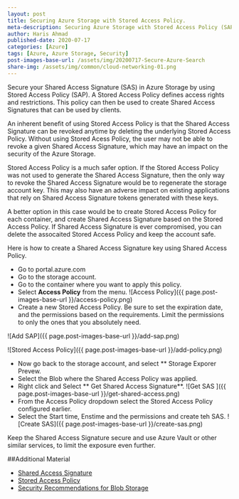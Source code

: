 ```yaml
---
layout: post
title: Securing Azure Storage with Stored Access Policy.
meta-description: Securing Azure Storage with Stored Access Policy (SAP) and Shared Access Token (SAS).
author: Haris Ahmad
published-date: 2020-07-17
categories: [Azure]
tags: [Azure, Azure Storage, Security]
post-images-base-url: /assets/img/20200717-Secure-Azure-Search
share-img: /assets/img/common/cloud-networking-01.png
---
```


Secure your Shared Access Signature (SAS) in Azure Storage  by using Stored Access Policy (SAP). A Stored Access Policy defines access rights and restrictions. This policy can then be used to create Shared Access Signatures that can be used by clients.

An inherent benefit of using Stored Access Policy is that the Shared Access Signature can be revoked anytime by deleting the underlying Stored Access Policy. Without using Stored Acess Policy, the user may not be able to revoke a given Shared Access Signature, which may have an impact on the security of the Azure Storage.

Stored Access Policy is a much safer option. If the Stored Access Policy was not used to generate the Shared Access Signature, then the only way to revoke the Shared Access Signature would be to regenerate the storage account key. This may also have an adverse impact on  existing applications that rely on Shared Access Signature tokens generated with these keys.

A better option in this case would be to create Stored Access Policy for each container, and create Shared Access Signature based on the Stored Access Policy. If Shared Access Signature is ever compromised, you can delete the assocaited Stored Access Policy and keep the account safe.

Here is how to create a Shared Access Signature key using Shared Access Policy.
* Go to portal.azure.com
* Go to the storage account.
* Go to the container where you want to apply this policy.
* Select **Access Policy** from the menu.
![Access Policy]({{ page.post-images-base-url }}/access-policy.png)
* Create a new Stored Access Policy. Be sure to set the expiration date, and the permissions based on the requirements. Limit the permissions to only the ones that you absolutely need.

![Add SAP]({{ page.post-images-base-url }}/add-sap.png)

![Stored Access Policy]({{ page.post-images-base-url }}/add-policy.png)
* Now go back to the storage account, and select ** Storage Exporer Prevew. 
* Select the Blob where the Shared Access Policy was applied. 
* Right click and Select ** Get Shared Access Signature**.
![Get SAS ]({{ page.post-images-base-url }}/get-shared-access.png)
* From the Access Policy dropdown select the Stored Access Policy configured earlier.
* Select the Start time, Enstime and the permissions and create teh SAS.
![Create SAS]({{ page.post-images-base-url }}/create-sas.png)

Keep the Shared Access Signature secure and use Azure Vault or other similar services, to limit the exposure even further.

##Additional Material
* [Shared Access Signature](https://docs.microsoft.com/en-us/azure/storage/common/storage-sas-overview)
* [Stored Access Policy](https://docs.microsoft.com/en-us/rest/api/storageservices/define-stored-access-policy)
* [Security Recommendations for Blob Storage](https://docs.microsoft.com/en-us/azure/storage/blobs/security-recommendations#:~:text=Microsoft%20recommends%20using%20Azure%20AD,saving%20them%20with%20your%20application)




